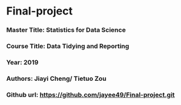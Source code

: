 # Final-project
### Master Title: Statistics for Data Science
### Course Title: Data Tidying and Reporting
### Year: 2019
### Authors: Jiayi Cheng/ Tietuo Zou
### Github url: https://github.com/jayee49/Final-project.git
